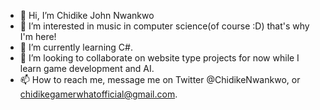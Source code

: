 - 👋 Hi, I’m Chidike John Nwankwo
- 👀 I’m interested in music in computer science(of course :D) that's why I'm here!
- 🌱 I’m currently learning C#.
- 💞️ I’m looking to collaborate on website type projects for now while I learn game development and AI.
- 📫 How to reach me, message me on Twitter @ChidikeNwankwo, or chidikegamerwhatofficial@gmail.com.

<!---
chidikegamerwhat/chidikegamerwhat is a ✨ special ✨ repository because its `README.md` (this file) appears on your GitHub profile.
You can click the Preview link to take a look at your changes.
--->
